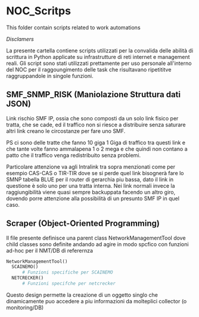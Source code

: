 # NOC_Scritps
This folder contain scripts related to work automations

*Disclamers*

La presente cartella contiene scripts utilizzati per la convalida delle abilità di scrittura in Python applicate su infrastrutture di reti internet e management reali.
Gli script sono stati utilizzati prettamente per uso personale all'interno del NOC per il raggoungimento delle task che risultavano ripetititve raggruppandole in singole funzioni.

## SMF_SNMP_RISK (Maniolazione Struttura dati JSON)

Link rischio SMF IP, ossia che sono composti da un solo link fisico per tratta, che se cade, ed il traffico non si riesce a distribuire senza saturare altri link creano le circostanze per fare uno SMF.

PS ci sono delle tratte che fanno 10 giga 1 Giga di traffico tra questi link e che tante volte fanno ammalapena  1 o 2 mega e che quindi non contano a patto che il traffico venga redistribuito senza problemi.
 
Particolare attenzione va agli Intralink tra sopra menzionati come per esempio CAS-CAS o TIR-TIR dove se si perde quel link bisognerà fare lo SMNP tabella BLUE per il router di gerarchia piu bassa, dato il link in questione è solo uno per una tratta interna. 
Nei link normali invece la raggiungibilità viene quasi sempre backuppata facendo un altro giro, dovendo porre attenzione alla possibilità di un presunto SMF IP in quel caso.
 
## Scraper (Object-Oriented Programming)

Il file presente definisce una parent class NetworkManagementTool dove child classes sono definite andando ad agire in modo spcfico con funzioni ad-hoc per il NMT/DB di referernza

```python
NetworkManagementTool()
  SCAINEMO()
      # Funzioni specifiche per SCAINEMO
  NETCRECKER()
      # Funzioni specifche per netcrecker
```
Questo design permette la creazione di un oggetto singlo che dinamicamente puo accedere a piu informazioni da molteplici collector (o monitoring/DB)
